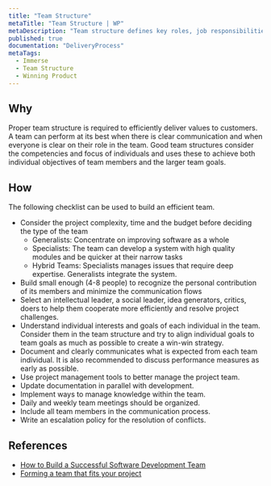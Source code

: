 ```yaml
---
title: "Team Structure"
metaTitle: "Team Structure | WP"
metaDescription: "Team structure defines key roles, job responsibilities, boundaries and values of the team. Simply put, everyone should understand who does what and their purpose in the team."
published: true
documentation: "DeliveryProcess"
metaTags:
  - Immerse
  - Team Structure
  - Winning Product 
---
```



## Why
Proper team structure is required to efficiently deliver values to customers. A team can perform at its best when there is clear communication and when everyone is clear on their role in the team. Good team structures consider the competencies and focus of individuals and uses these to achieve both individual objectives of team members and the larger team goals.


## How
The following checklist can be used to build an efficient team. 
- Consider the project complexity, time and the budget before deciding the type of the team  
  - Generalists: Concentrate on improving software as a whole
  - Specialists: The team can develop a system with high quality modules and be quicker at their narrow tasks
  - Hybrid Teams: Specialists manages issues that require deep expertise. Generalists integrate the system.
- Build small enough (4-8 people) to recognize the personal contribution of its members and minimize the communication flows
- Select an intellectual leader, a social leader, idea generators, critics, doers to help them cooperate more efficiently and resolve project challenges.
- Understand individual interests and goals of each individual in the team. Consider them in the team structure and try to align individual goals to team goals as much as possible to create a win-win strategy.
- Document and clearly communicates what is expected from each team individual. It is also recommended to discuss performance measures as early as possible.
- Use project management tools to better manage the project team.
- Update documentation in parallel with development.
- Implement ways to manage knowledge within the team.
- Daily and weekly team meetings should be organized.
- Include all team members in the communication process.
- Write an escalation policy for the resolution of conflicts.


## References
- [How to Build a Successful Software Development Team](https://clutch.co/developers/resources/how-to-hire-successful-software-development-team)
- [Forming a team that fits your project](https://www.scnsoft.com/blog/software-development-team)